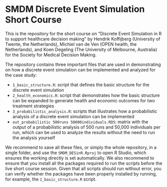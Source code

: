 # SMDM Discrete Event Simulation Short Course

This is the repository for the short course on "Discrete Event Simulation in R to support healthcare decision making" by Hendrik Koffijberg (University of Twente, the Netherlands), Michiel van de Ven (OPEN health, the Netherlands), and Koen Degeling (The University of Melbourne, Australia) for the Society for Medical Decision Making.

The repository contains three important files that are used in demonstrating on how a discrete event simulation can be implemented and analyzed for the case study:

* `1_basic_structure.R`: script that defines the basic structure for the discrete event simulation
* `2_health_economics.R`: script that demonstrates how the basic structure can be expanded to generate health and economic outcomes for two treatment strategies
* `3_probabilistic_analysis.R`: scripts that illustrates how a probabilistic analysis of a discrete event simulation can be implemented 
* `out_probabilistic 500runs 50000individuals.RDS`: matrix with the output of a probabilistic analysis of 500 runs and 50,000 individuals per run, which can be used to analyze the results without the need to run the analysis yourself

We recommend to save all these files, or simply the whole repository, in a single folder, and use the `SMDM_DESinR.Rproj` to open R Studio, which ensures the working directly is set automatically. We also recommend to ensure that you install all the packages required to run the scripts before the live short course session. Given that all scripts should run without error, you can verify whether the packages have been properly installed by running, for example, the `1_basic_structure.R` script.
